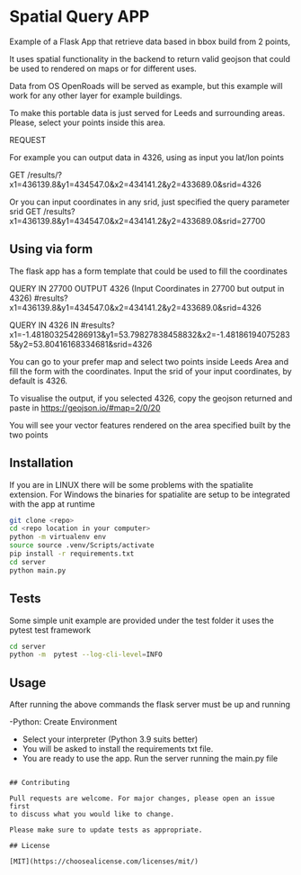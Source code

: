 # Spatial Query APP

Example of a Flask App that retrieve data based in bbox build from 2 points,

It uses spatial functionality in the backend to return valid geojson that could be used to rendered on maps
or for different uses.

Data from OS OpenRoads will be served as example, but this example will work for any other layer for example buildings.

To make this portable data is just served for Leeds and surrounding areas.
Please, select your points inside this area.

REQUEST

For example you can output data in 4326, using as input you lat/lon points

GET /results/?x1=436139.8&y1=434547.0&x2=434141.2&y2=433689.0&srid=4326

Or you can input coordinates in any srid, just specified the query parameter srid
GET /results?x1=436139.8&y1=434547.0&x2=434141.2&y2=433689.0&srid=27700

## Using via form

The flask app has a form template that could be used to fill the coordinates

QUERY IN 27700 OUTPUT 4326 (Input Coordinates in 27700 but output in 4326)
#results?x1=436139.8&y1=434547.0&x2=434141.2&y2=433689.0&srid=4326

QUERY IN 4326 IN
#results?x1=-1.481803254286913&y1=53.79827838458832&x2=-1.481861940752835&y2=53.80416168334681&srid=4326

You can go to your prefer map and select two points inside Leeds Area and fill the form with the coordinates.
Input the srid of your input coordinates, by default is 4326.

To visualise the output, if you selected 4326, copy the geojson returned and paste in https://geojson.io/#map=2/0/20

You will see your vector features rendered on the area specified built by the two points

## Installation

If you are in LINUX there will be some problems with the spatialite extension.
For Windows the binaries for spatialite are setup to be integrated with the app at runtime

```bash
git clone <repo>
cd <repo location in your computer>
python -m virtualenv env
source source .venv/Scripts/activate
pip install -r requirements.txt
cd server
python main.py

```

## Tests

Some simple unit example are provided under the test folder it uses the pytest test framework

```bash
cd server
python -m  pytest --log-cli-level=INFO
```

## Usage

After running the above commands the flask server must be up and running

-Python: Create Environment

- Select your interpreter (Python 3.9 suits better)
- You will be asked to install the requirements txt file.
- You are ready to use the app. Run the server running the main.py file

```

## Contributing

Pull requests are welcome. For major changes, please open an issue first
to discuss what you would like to change.

Please make sure to update tests as appropriate.

## License

[MIT](https://choosealicense.com/licenses/mit/)

```

```

```
